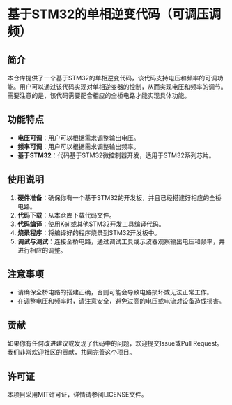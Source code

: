 # 基于STM32的单相逆变代码（可调压调频）

## 简介
本仓库提供了一个基于STM32的单相逆变代码，该代码支持电压和频率的可调功能。用户可以通过该代码实现对单相逆变器的控制，从而实现电压和频率的调节。需要注意的是，该代码需要配合相应的全桥电路才能实现具体功能。

## 功能特点
- **电压可调**：用户可以根据需求调整输出电压。
- **频率可调**：用户可以根据需求调整输出频率。
- **基于STM32**：代码基于STM32微控制器开发，适用于STM32系列芯片。

## 使用说明
1. **硬件准备**：确保你有一个基于STM32的开发板，并且已经搭建好相应的全桥电路。
2. **代码下载**：从本仓库下载代码文件。
3. **代码编译**：使用Keil或其他STM32开发工具编译代码。
4. **烧录程序**：将编译好的程序烧录到STM32开发板中。
5. **调试与测试**：连接全桥电路，通过调试工具或示波器观察输出电压和频率，并进行相应的调整。

## 注意事项
- 请确保全桥电路的搭建正确，否则可能会导致电路损坏或无法正常工作。
- 在调整电压和频率时，请注意安全，避免过高的电压或电流对设备造成损害。

## 贡献
如果你有任何改进建议或发现了代码中的问题，欢迎提交Issue或Pull Request。我们非常欢迎社区的贡献，共同完善这个项目。

## 许可证
本项目采用MIT许可证，详情请参阅LICENSE文件。